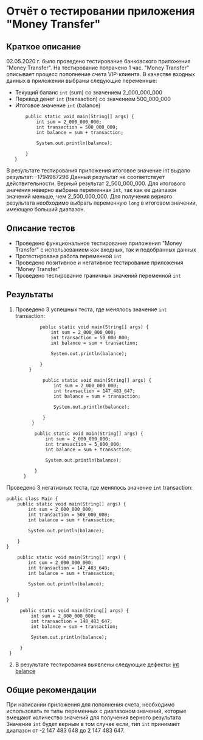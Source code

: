 # Отчёт о тестировании приложения "Money Transfer"

## Краткое описание

02.05.2020 г. было проведено тестирование банковского приложения "Money Transfer". 
На тестирование потрачено 1 час.
"Money Transfer" описывает процесс пополнение счета VIP-клиента.
В качестве входных данных в приложении выбраны следующие переменные:
* Текущий баланс ```int``` (sum)  со значением 2_000_000_000
* Перевод денег ```int``` (transaction) со значением 500_000_000
* Итоговое значение ```int``` (balance)

```public class Main {
       public static void main(String[] args) {
           int sum = 2_000_000_000;
           int transaction = 500_000_000;
           int balance = sum + transaction;
   
           System.out.println(balance);
   
       }
   }
```
В результате тестирования приложения итоговое значение int выдало результат: -1794967296
Данный результат не соответствует действительности. Верный результат 2_500_000_000. 
Для итогового значения неверно выбрана переменная ```int```, так как ее диапазон значений меньше, чем 2_500_000_000. Для получения верного результата необходимо выбрать переменную ```long``` в итоговом значении, имеющую больший диапазон.


## Описание тестов
* Проведено функциональное тестирование приложения "Money Transfer" с использованием как входных, так и подобранных данных
* Протестирована работа переменной ```int```
* Проведено позитивное и негативное тестирование приложения "Money Transfer"
* Проведено тестирование граничных значений переменной ```int```

## Результаты

1. Проведено 3 успешных теста, где менялось значение ```int``` transaction:
  
    ```public class Main {
             public static void main(String[] args) {
                 int sum = 2_000_000_000;
                 int transaction = 50_000_000;
                 int balance = sum + transaction;
         
                 System.out.println(balance);
         
             }
         }
      ``` 
    
   ```public class Main {
             public static void main(String[] args) {
                 int sum = 2_000_000_000;
                 int transaction = 147_483_647;
                 int balance = sum + transaction;
         
                 System.out.println(balance);
         
             }
         }
      ```
   ``` public class Main {
          public static void main(String[] args) {
              int sum = 2_000_000_000;
              int transaction = 5_000_000;
              int balance = sum + transaction;
      
              System.out.println(balance);
      
          }
      }
   ```
Проведено 3 негативных теста, где менялось значение ```int``` transaction:
    
    public class Main {
        public static void main(String[] args) {
            int sum = 2_000_000_000;
            int transaction = 500_000_000;
            int balance = sum + transaction;
    
            System.out.println(balance);
    
        }
    }

``` public class Main {
    public static void main(String[] args) {
        int sum = 2_000_000_000;
        int transaction = 147_483_648;
        int balance = sum + transaction;

        System.out.println(balance);

    }
}
```

``` public class Main {
     public static void main(String[] args) {
         int sum = 2_000_000_000;
         int transaction = 148_483_647;
         int balance = sum + transaction;
 
         System.out.println(balance);
 
     }
 }
```
2. В результате тестирования выявлены следующие дефекты:
[int balance](https://github.com/TanyaKomyakova/Banker/issues/1)

## Общие рекомендации

При написании приложения для пополнения счета, необходимо использовать те типы переменных с диапазоном значений, которые вмещают количество значений для получения верного результата
Значение  ```int``` будет верным в том случае если, тип ```int```  принимает диапазон  от -2 147 483 648 до 2 147 483 647.